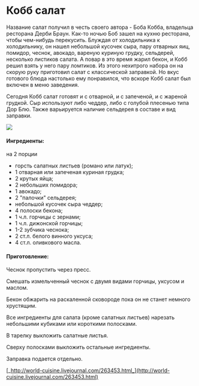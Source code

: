 # Кобб салат

Название салат получил в честь своего автора - Боба Кобба, владельца ресторана Дерби Браун. Как-то ночью Боб зашел на кухню ресторана, чтобы чем-нибудь перекусить. Блуждая от холодильника к холодильнику, он нашел небольшой кусочек сыра, пару отварных яиц, помидор, чеснок, авокадо, вареную куриную грудку, сельдерей, несколько листиков салата. А повар в это время жарил бекон, и Кобб решил взять у него пару ломтиков. Из этого нехитрого набора он на скорую руку приготовил салат с классической заправкой. Но вкус готового блюда настолько ему понравился, что вскоре Кобб салат был включен в меню заведения.

Сегодня Кобб салат готовят и с отварной, и с запеченой, и с жареной грудкой. Сыр используют либо чеддер, либо с голубой плесенью типа Дор Блю. Также варьируется наличие сельдерея в составе и вид заправки.

![](https://s-media-cache-ak0.pinimg.com/564x/ef/8a/e0/ef8ae0d2a296d1c59b64c0f7a520e036.jpg)

#### Ингредиенты:

на 2 порции

* горсть салатных листьев \(романо или латук\);
* 1 отварная или запеченая куриная грудка;
* 2 крутых яйца;
* 2 небольших помидора;
* 1 авокадо;
* 2 "палочки" сельдерея;
* небольшой кусочек сыра чеддер;
* 4 полоски бекона;
* 1 ч.л. горчицы с зернами;
* 1 ч.л. дижонской горчицы;
* 1-2 зубчика чеснока;
* 2 ст.л. белого винного уксуса;
* 4 ст.л. оливкового масла. 

#### Приготовление:

Чеснок пропустить через пресс.

Смешать измельченный чеснок с двумя видами горчицы, уксусом и маслом.

Бекон обжарить на раскаленной сковороде пока он не станет немного хрустящим.

Все ингредиенты для салата \(кроме салатных листьев\) нарезать небольшими кубиками или короткими полосками.

В тарелку выкложить салатные листья.

Сверху полосками выкложить остальные ингредиенты.

Заправка подается отдельно.

[_http://world-cuisine.livejournal.com/263453.html_](http://world-cuisine.livejournal.com/263453.html)

